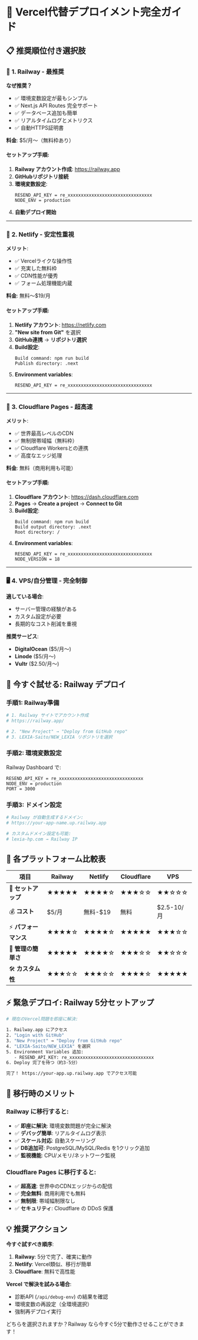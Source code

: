 # 🚀 Vercel代替デプロイメント完全ガイド

## 📋 推奨順位付き選択肢

### 🥇 **1. Railway** - 最推奨
**なぜ推奨？**
- ✅ 環境変数設定が最もシンプル
- ✅ Next.js API Routes 完全サポート
- ✅ データベース追加も簡単
- ✅ リアルタイムログとメトリクス
- ✅ 自動HTTPS証明書

**料金**: $5/月〜（無料枠あり）

#### セットアップ手順:
1. **Railway アカウント作成**: https://railway.app
2. **GitHubリポジトリ接続**
3. **環境変数設定**:
   ```
   RESEND_API_KEY = re_xxxxxxxxxxxxxxxxxxxxxxxxxxxxxxxx
   NODE_ENV = production
   ```
4. **自動デプロイ開始**

---

### 🥈 **2. Netlify** - 安定性重視
**メリット**:
- ✅ Vercelライクな操作性
- ✅ 充実した無料枠
- ✅ CDN性能が優秀
- ✅ フォーム処理機能内蔵

**料金**: 無料〜$19/月

#### セットアップ手順:
1. **Netlify アカウント**: https://netlify.com
2. **"New site from Git"** を選択
3. **GitHub連携** → **リポジトリ選択**
4. **Build設定**:
   ```
   Build command: npm run build
   Publish directory: .next
   ```
5. **Environment variables**:
   ```
   RESEND_API_KEY = re_xxxxxxxxxxxxxxxxxxxxxxxxxxxxxxxx
   ```

---

### 🥉 **3. Cloudflare Pages** - 超高速
**メリット**:
- ✅ 世界最高レベルのCDN
- ✅ 無制限帯域幅（無料枠）
- ✅ Cloudflare Workersとの連携
- ✅ 高度なエッジ処理

**料金**: 無料（商用利用も可能）

#### セットアップ手順:
1. **Cloudflare アカウント**: https://dash.cloudflare.com
2. **Pages** → **Create a project** → **Connect to Git**
3. **Build設定**:
   ```
   Build command: npm run build
   Build output directory: .next
   Root directory: /
   ```
4. **Environment variables**:
   ```
   RESEND_API_KEY = re_xxxxxxxxxxxxxxxxxxxxxxxxxxxxxxxx
   NODE_VERSION = 18
   ```

---

### 🖥️ **4. VPS/自分管理** - 完全制御
**適している場合**:
- サーバー管理の経験がある
- カスタム設定が必要
- 長期的なコスト削減を重視

**推奨サービス**:
- **DigitalOcean** ($5/月〜)
- **Linode** ($5/月〜)
- **Vultr** ($2.50/月〜)

## 🎯 **今すぐ試せる: Railway デプロイ**

### 手順1: Railway準備
```bash
# 1. Railway サイトでアカウント作成
# https://railway.app/

# 2. "New Project" → "Deploy from GitHub repo"
# 3. LEXIA-Saito/NEW_LEXIA リポジトリを選択
```

### 手順2: 環境変数設定
Railway Dashboard で:
```
RESEND_API_KEY = re_xxxxxxxxxxxxxxxxxxxxxxxxxxxxxxxx
NODE_ENV = production
PORT = 3000
```

### 手順3: ドメイン設定
```bash
# Railway が自動生成するドメイン:
# https://your-app-name.up.railway.app

# カスタムドメイン設定も可能:
# lexia-hp.com → Railway IP
```

## 🔧 各プラットフォーム比較表

| 項目 | Railway | Netlify | Cloudflare | VPS |
|------|---------|---------|------------|-----|
| 🚀 **セットアップ** | ★★★★★ | ★★★★☆ | ★★★☆☆ | ★★☆☆☆ |
| 💰 **コスト** | $5/月 | 無料-$19 | 無料 | $2.5-10/月 |
| ⚡ **パフォーマンス** | ★★★★☆ | ★★★★☆ | ★★★★★ | ★★★☆☆ |
| 🔧 **管理の簡単さ** | ★★★★★ | ★★★★☆ | ★★★☆☆ | ★★☆☆☆ |
| 🛠️ **カスタム性** | ★★★☆☆ | ★★★☆☆ | ★★★★☆ | ★★★★★ |

## ⚡ **緊急デプロイ: Railway 5分セットアップ**

```bash
# 現在のVercel問題を即座に解決:

1. Railway.app にアクセス
2. "Login with GitHub"
3. "New Project" → "Deploy from GitHub repo" 
4. "LEXIA-Saito/NEW_LEXIA" を選択
5. Environment Variables 追加:
   - RESEND_API_KEY: re_xxxxxxxxxxxxxxxxxxxxxxxxxxxxxxxx
6. Deploy 完了を待つ（約3-5分）

完了！ https://your-app.up.railway.app でアクセス可能
```

## 🔄 **移行時のメリット**

### Railway に移行すると:
- ✅ **即座に解決**: 環境変数問題が完全に解決
- ✅ **デバッグ簡単**: リアルタイムログ表示
- ✅ **スケール対応**: 自動スケーリング
- ✅ **DB追加可**: PostgreSQL/MySQL/Redis を1クリック追加
- ✅ **監視機能**: CPU/メモリ/ネットワーク監視

### Cloudflare Pages に移行すると:
- ✅ **超高速**: 世界中のCDNエッジからの配信
- ✅ **完全無料**: 商用利用でも無料
- ✅ **無制限**: 帯域幅制限なし
- ✅ **セキュリティ**: Cloudflare の DDoS 保護

## 💡 **推奨アクション**

**今すぐ試すべき順序**:
1. **Railway**: 5分で完了、確実に動作
2. **Netlify**: Vercel類似、移行が簡単  
3. **Cloudflare**: 無料で高性能

**Vercel で解決を試みる場合**:
- 診断API (`/api/debug-env`) の結果を確認
- 環境変数の再設定（全環境選択）
- 強制再デプロイ実行

どちらを選択されますか？Railway なら今すぐ5分で動作させることができます！